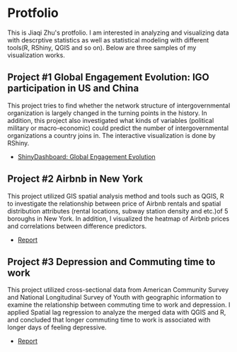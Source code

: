 # Protfolio

This is Jiaqi Zhu's protfolio. I am interested in analyzing and visualizing data with descrptive statistics as well as statistical modeling with different tools(R, RShiny, QGIS and so on). Below are three samples of my visualization works.

## Project #1 Global Engagement Evolution: IGO participation in US and China

This project tries to find whether the network structure of intergovernmental organization is largely changed in the turning points in the history. In addition, this project also investigated what kinds of variables (political military or macro-economic) could predict the number of intergovernmental organizations a country joins in. The interactive visualization is done by RShiny.

- [ShinyDashboard: Global Engagement Evolution](https://aznjgqel.shinyapps.io/GlobalEngagementEvolution/)

## Project #2 Airbnb in New York

This project utilized GIS spatial analysis method and tools such as QGIS, R to investigate the relationship between price of Airbnb rentals and spatial distribution attributes (rental locations, subway station density and etc.)of 5 boroughs in New York. In addition, I visualized the heatmap of Airbnb prices and correlations between difference predictors.

- [Report](https://github.com/aznjgqel/Protfolio/blob/Project2/Airbnb_Jiaqi_Zhu.pdf)

## Project #3 Depression and Commuting time to work 

This project utilized cross-sectional data from American Community Survey and National Longitudinal Survey of Youth with geographic information to examine the relationship between commuting time to work and depression. I applied Spatial lag regression to analyze the merged data with QGIS and R, and concluded that longer commuting time to work is associated with longer days of feeling depressive.

- [Report](https://github.com/aznjgqel/Protfolio/blob/Project2/Depression%20and%20Commuting%20time%20to%20work_JiaqiZhu.pdf)






